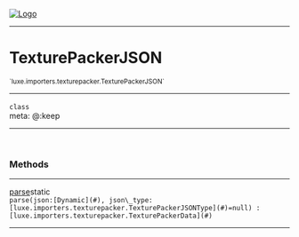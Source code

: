 
[![Logo](../../../../images/logo.png)](../../../../api/index.html)

---



<h1>TexturePackerJSON</h1>
<small>`luxe.importers.texturepacker.TexturePackerJSON`</small>



---

`class`
<span class="meta">
<br/>meta: @:keep
</span>


---


&nbsp;
&nbsp;










<h3>Methods</h3> <hr/><span class="method apipage">
            <a name="parse"><a class="lift" href="#parse">parse</a></a><span class="inline-block static">static</span><div class="clear"></div>
            <code class="signature apipage">parse(json:[Dynamic](#)<span></span>, json\_type:[luxe.importers.texturepacker.TexturePackerJSONType](#)<span>=null</span>) : [luxe.importers.texturepacker.TexturePackerData](#)</code><br/><span class="small_desc_flat"></span>
        </span>
    






---

&nbsp;
&nbsp;
&nbsp;
&nbsp;